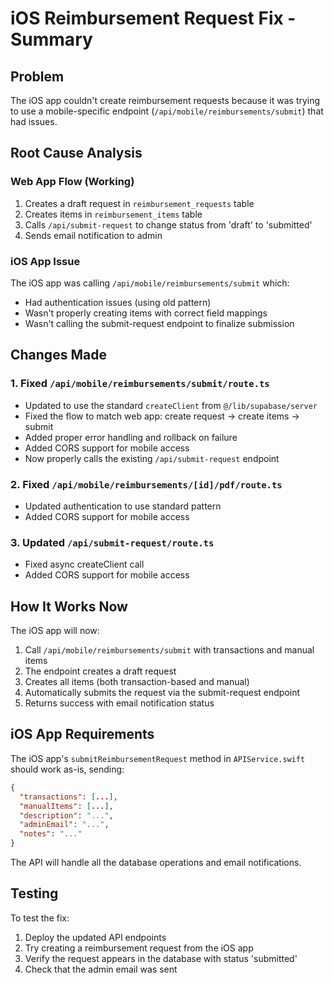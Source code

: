 # iOS Reimbursement Request Fix - Summary

## Problem
The iOS app couldn't create reimbursement requests because it was trying to use a mobile-specific endpoint (`/api/mobile/reimbursements/submit`) that had issues.

## Root Cause Analysis

### Web App Flow (Working)
1. Creates a draft request in `reimbursement_requests` table
2. Creates items in `reimbursement_items` table  
3. Calls `/api/submit-request` to change status from 'draft' to 'submitted'
4. Sends email notification to admin

### iOS App Issue
The iOS app was calling `/api/mobile/reimbursements/submit` which:
- Had authentication issues (using old pattern)
- Wasn't properly creating items with correct field mappings
- Wasn't calling the submit-request endpoint to finalize submission

## Changes Made

### 1. Fixed `/api/mobile/reimbursements/submit/route.ts`
- Updated to use the standard `createClient` from `@/lib/supabase/server`
- Fixed the flow to match web app: create request → create items → submit
- Added proper error handling and rollback on failure
- Added CORS support for mobile access
- Now properly calls the existing `/api/submit-request` endpoint

### 2. Fixed `/api/mobile/reimbursements/[id]/pdf/route.ts`
- Updated authentication to use standard pattern
- Added CORS support for mobile access

### 3. Updated `/api/submit-request/route.ts`
- Fixed async createClient call
- Added CORS support for mobile access

## How It Works Now

The iOS app will now:
1. Call `/api/mobile/reimbursements/submit` with transactions and manual items
2. The endpoint creates a draft request
3. Creates all items (both transaction-based and manual)
4. Automatically submits the request via the submit-request endpoint
5. Returns success with email notification status

## iOS App Requirements

The iOS app's `submitReimbursementRequest` method in `APIService.swift` should work as-is, sending:
```json
{
  "transactions": [...],
  "manualItems": [...],
  "description": "...",
  "adminEmail": "...", 
  "notes": "..."
}
```

The API will handle all the database operations and email notifications.

## Testing
To test the fix:
1. Deploy the updated API endpoints
2. Try creating a reimbursement request from the iOS app
3. Verify the request appears in the database with status 'submitted'
4. Check that the admin email was sent